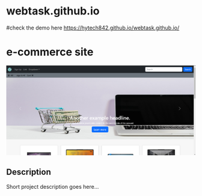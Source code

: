 # webtask.github.io
#check the demo here
https://hytech842.github.io/webtask.github.io/
# e-commerce site

![Project Image](assets/images/home-page.png)

## Description

Short project description goes here...
